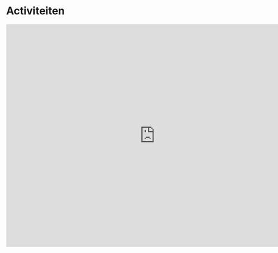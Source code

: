 # Activiteiten

<!--{% include meetup_widget.html %}-->

<iframe src="https://calendar.google.com/calendar/embed?src=voidjosto%40gmail.com&ctz=Europe%2FBrussels" style="border: 0" width="800" height="600" frameborder="0" scrolling="no"></iframe>
